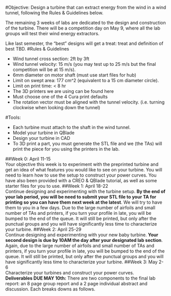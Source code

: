 #Objective:
Design a turbine that can extract energy from the wind in a wind tunnel, following the Rules & Guidelines below.   

The remaining 3 weeks of labs are dedicated to the design and construction of the turbine. There will be a competition day on May 9, where all the lab groups will test their wind energy extractors.   

Like last semester, the “best” designs will get a treat: treat and definition of best TBD. 
#Rules & Guidelines  

-	Wind tunnel cross section: 2ft by 3ft  
-	Wind tunnel velocity: 15 m/s (you may test up to 25 m/s but the final competition will be at 15 m/s).  
-	6mm diameter on motor shaft (must use start files for hub)  
-	Limit on swept area: 177 cm^2 (equivalent to a 15 cm diameter circle).    
-	Limit on print time: < 8 hr  
-	The 3D printers we are using can be found here   
-	Must choose one of the 4 Cura print defaults  
-	The rotation vector must be aligned with the tunnel velocity. (i.e. turning clockwise when looking down the tunnel)  

#Tools:
-	Each turbine must attach to the shaft in the wind tunnel.   
-	Model your turbine in QBlade  
-	Design your turbine in CAD   
-	To 3D print a part, you must generate the STL file and we (the TAs) will print the piece for you using the printers in the lab.   

##Week 0: April 11-15  
Your objective this week is to experiment with the preprinted turbine and get an idea of what features you would like to see on your turbine.  You will need to learn how to use the setup to construct your power curves. You have also been provided with a CREO & QBlade tutorial, as well as some starter files for you to use. 
##Week 1: April 18-22  
Continue designing and experimenting with the turbine setup. **By the end of your  lab period, you will be need to submit your STL file to your TA for printing so you can have them next week at the latest**.  We will try to have them to you in a few days.  Due to the large number of airfoils and small number of TAs and printers, if you turn your profile in late, you will be bumped to the end of the queue. It will still be printed, but only after the punctual groups and you will have significantly less time to characterize your turbine.
##Week 2: April 25-29  
Continue designing and experimenting with your new baby turbine. **Your second design is due by 10AM the day after your designated lab section**. Again, due to the large number of airfoils and small number of TAs and printers, if you turn your profile in late, you will be bumped to the end of the queue. It will still be printed, but only after the punctual groups and you will have significantly less time to characterize your turbine.
##Week 3: May 2-6  
Characterize your turbines and construct your power curves.  
**Deliverables DUE MAY 10th:** There are two components to the final lab report: an 8 page group report and a 2 page individual abstract and discussion. Each breaks downs as follows.
